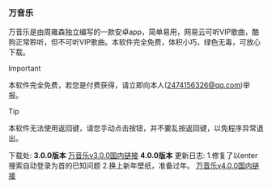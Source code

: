 ### 万音乐
万音乐是由周雍森独立编写的一款安卓app，简单易用，网易云可听VIP歌曲，酷狗正常聆听，但不可听VIP歌曲。本软件完全免费，体积小巧，绿色无毒，可放心下载。
> [!IMPORTANT]
> 本软件完全免费，若您是付费获得，请立即向本人(2474156326@qq.com)举报。

> [!TIP]
> 本软件无法使用返回键，请您手动点击按钮，并不要乱按返回键，以免程序异常退出。

下载处:
**3.0.0版本**
[万音乐v3.0.0国内链接](https://pan.huang1111.cn/s/A6RovCB)
**4.0.0版本**
更新日志:
1.修复了以enter搜索自动登录为首的已知问题
2.换上新年壁纸，准备过年。
[万音乐v4.0.0国内链接](https://pan.huang1111.cn/s/MNv4BFx)
